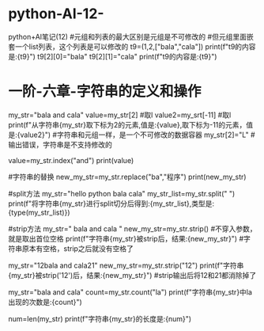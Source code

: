 # python-AI-12-
python+AI笔记(12)
#元组和列表的最大区别是元组是不可修改的
#但元组里面嵌套一个list列表，这个列表是可以修改的
t9=(1,2,["bala","cala"])
print(f"t9的内容是:{t9}")
t9[2][0]="bala"
t9[2][1]="cala"
print(f"t9的内容是:{t9}")

# 一阶-六章-字符串的定义和操作
my_str="bala and cala"
value=my_str[2]  #取l
value2=my_srt[-11]  #取l
print(f"从字符串{my_str}取下标为2的元素,值是:{value},取下标为-11的元素，值是:{value2}")
#字符串和元组一样，是一个不可修改的数据容器
my_str[2]="L"  #输出错误，字符串是不支持修改的

value=my_str.index("and")
print(value)

#字符串的替换
new_my_str=my_str.replace("ba","程序")
print(new_my_str)

#split方法
my_str="hello python bala cala"
my_str_list=my_str.split(" ")
print(f"将字符串{my_str}进行split切分后得到:{my_str_list},类型是:{type(my_str_list)})

#strip方法
my_str="  bala and cala  "
new_my_str=my_str.strip()  #不穿入参数，就是取出首位空格
print(f"字符串{my_str}被strip后，结果:{new_my_str}")  #字符串原本有空格，strip之后就没有空格了

my_str="12bala and cala21"
new_my_str=my_str.strip("12")
print(f"字符串{my_str}被strip('12')后，结果:{new_my_str}")  #strip输出后将12和21都消除掉了

my_str="bala and cala"
count=my_str.count("la")
print(f"字符串{my_str}中la出现的次数是:{count}")

num=len(my_str)
print(f"字符串{my_str}的长度是:{num}")
